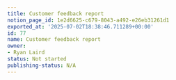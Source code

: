 ```yaml
---
title: Customer feedback report
notion_page_id: 1e2d6625-c679-8043-a492-e26eb31261d1
exported_at: '2025-07-02T18:38:46.711289+00:00'
id: 77
name: Customer feedback report
owner:
- Ryan Laird
status: Not started
publishing-status: N/A
---
```


